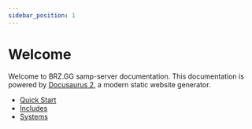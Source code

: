 ```yaml
---
sidebar_position: 1
---
```


# Welcome

Welcome to BRZ.GG samp-server documentation. This documentation is powered by [Docusaurus 2](https://v2.docusaurus.io/), a modern static website generator.

- [Quick Start](quickstart)
- [Includes](category/includes)
- [Systems](category/systems)